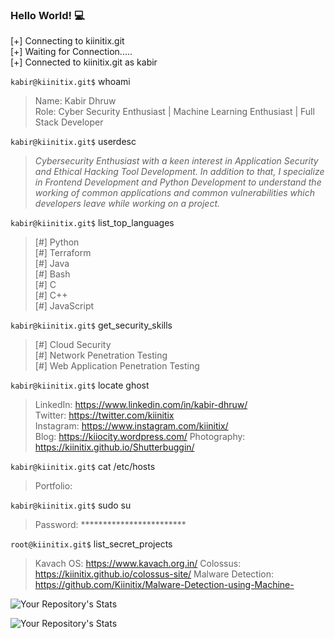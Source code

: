 ### Hello World! :computer:

[+] Connecting to kiinitix.git <br/>
[+] Waiting for Connection..... <br/>
[+] Connected to kiinitix.git as kabir <br/>

`kabir@kiinitix.git$` whoami <br/>
> Name: Kabir Dhruw <br/>
> Role: Cyber Security Enthusiast | Machine Learning Enthusiast | Full Stack Developer <br/>

`kabir@kiinitix.git$` userdesc <br/>
> *Cybersecurity Enthusiast with a keen interest in Application Security and Ethical Hacking Tool Development. In addition to that, I specialize in Frontend Development and Python Development to understand the working of common applications and common vulnerabilities which developers leave while working on a project.* 

`kabir@kiinitix.git$` list_top_languages <br/>
 > [#] Python <br/>
 > [#] Terraform <br/>
 > [#] Java <br/>
 > [#] Bash <br/>
 > [#] C <br/>
 > [#] C++ <br/>
 > [#] JavaScript <br/>


`kabir@kiinitix.git$` get_security_skills <br/>
 > [#] Cloud Security <br/>
 > [#] Network Penetration Testing <br/>
 > [#] Web Application Penetration Testing <br/>

`kabir@kiinitix.git$` locate ghost <br/>
> LinkedIn: https://www.linkedin.com/in/kabir-dhruw/ <br/>
> Twitter: https://twitter.com/kiinitix <br/>
> Instagram: https://www.instagram.com/kiinitix/ <br/>
> Blog: https://kiiocity.wordpress.com/
> Photography: https://kiinitix.github.io/Shutterbuggin/
> 

`kabir@kiinitix.git$` cat /etc/hosts <br/>
> Portfolio: 

`kabir@kiinitix.git$` sudo su <br/>
> Password: ************************ <br/>

`root@kiinitix.git$` list_secret_projects <br/>
> Kavach OS: https://www.kavach.org.in/
> Colossus: https://kiinitix.github.io/colossus-site/
> Malware Detection: https://github.com/Kiinitix/Malware-Detection-using-Machine-


![Your Repository's Stats](https://github-readme-stats.vercel.app/api/top-langs/?username=Kiinitix&theme=blue-green)

![Your Repository's Stats](https://github-readme-stats.vercel.app/api?username=Kiinitix&show_icons=true)


